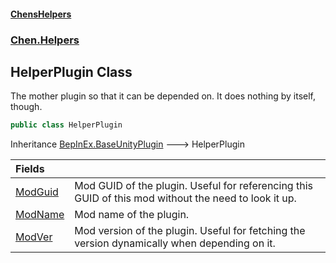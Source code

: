 #### [ChensHelpers](index 'index')
### [Chen.Helpers](Chen_Helpers 'Chen.Helpers')
## HelperPlugin Class
The mother plugin so that it can be depended on. It does nothing by itself, though.  
```csharp
public class HelperPlugin
```

Inheritance [BepInEx.BaseUnityPlugin](https://docs.microsoft.com/en-us/dotnet/api/BepInEx.BaseUnityPlugin 'BepInEx.BaseUnityPlugin') &#129106; HelperPlugin  

| Fields | |
| :--- | :--- |
| [ModGuid](Chen_Helpers_HelperPlugin_ModGuid 'Chen.Helpers.HelperPlugin.ModGuid') | Mod GUID of the plugin. Useful for referencing this GUID of this mod without the need to look it up.<br/> |
| [ModName](Chen_Helpers_HelperPlugin_ModName 'Chen.Helpers.HelperPlugin.ModName') | Mod name of the plugin.<br/> |
| [ModVer](Chen_Helpers_HelperPlugin_ModVer 'Chen.Helpers.HelperPlugin.ModVer') | Mod version of the plugin. Useful for fetching the version dynamically when depending on it.<br/> |
